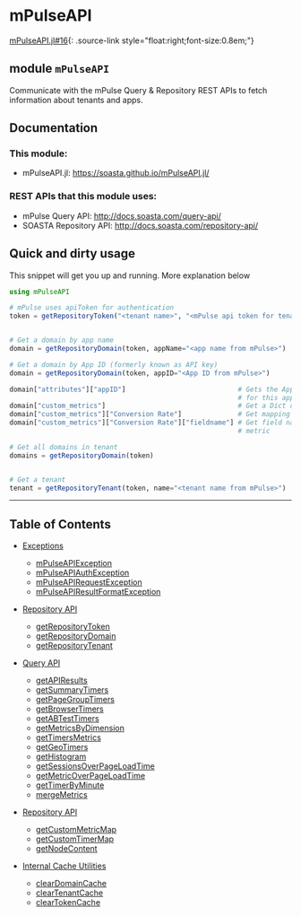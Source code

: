 # mPulseAPI


[mPulseAPI.jl#16](https://github.com/SOASTA/mPulseAPI.jl/tree/master/src/mPulseAPI.jl#L16-L16){: .source-link style="float:right;font-size:0.8em;"}
## module `mPulseAPI`

Communicate with the mPulse Query & Repository REST APIs to fetch information about tenants and apps.

## Documentation

### This module:
* mPulseAPI.jl: https://soasta.github.io/mPulseAPI.jl/

### REST APIs that this module uses:
* mPulse Query API: http://docs.soasta.com/query-api/
* SOASTA Repository API: http://docs.soasta.com/repository-api/

## Quick and dirty usage
This snippet will get you up and running.  More explanation below

```julia
using mPulseAPI

# mPulse uses apiToken for authentication
token = getRepositoryToken("<tenant name>", "<mPulse api token for tenant>")


# Get a domain by app name
domain = getRepositoryDomain(token, appName="<app name from mPulse>")

# Get a domain by App ID (formerly known as API key)
domain = getRepositoryDomain(token, appID="<App ID from mPulse>")

domain["attributes"]["appID"]                            # Gets the App ID (formerly known as API key)
                                                         # for this app
domain["custom_metrics"]                                 # Get a Dict of custom metrics
domain["custom_metrics"]["Conversion Rate"]              # Get mapping for Conversion Rate custom metric
domain["custom_metrics"]["Conversion Rate"]["fieldname"] # Get field name for Conversion Rate custom
                                                         # metric

# Get all domains in tenant
domains = getRepositoryDomain(token)


# Get a tenant
tenant = getRepositoryTenant(token, name="<tenant name from mPulse>")
```



---

## Table of Contents


* [Exceptions](exceptions.md)

    * [mPulseAPIException](exceptions.md#datatype-mpulseapiexception)
    * [mPulseAPIAuthException](exceptions.md#datatype-mpulseapiauthexception)
    * [mPulseAPIRequestException](exceptions.md#datatype-mpulseapirequestexception)
    * [mPulseAPIResultFormatException](exceptions.md#datatype-mpulseapiresultformatexception)

* [Repository API](RepositoryAPI.md)

    * [getRepositoryToken](RepositoryAPI.md#function-getrepositorytoken)
    * [getRepositoryDomain](RepositoryAPI.md#function-getrepositorydomain)
    * [getRepositoryTenant](RepositoryAPI.md#function-getrepositorytenant)

* [Query API](QueryAPI.md)

    * [getAPIResults](QueryAPI.md#function-getapiresults)
    * [getSummaryTimers](QueryAPI.md#function-getsummarytimers)
    * [getPageGroupTimers](QueryAPI.md#function-getpagegrouptimers)
    * [getBrowserTimers](QueryAPI.md#function-getbrowsertimers)
    * [getABTestTimers](QueryAPI.md#function-getabtesttimers)
    * [getMetricsByDimension](QueryAPI.md#function-getmetricsbydimension)
    * [getTimersMetrics](QueryAPI.md#function-gettimersmetrics)
    * [getGeoTimers](QueryAPI.md#function-getgeotimers)
    * [getHistogram](QueryAPI.md#function-gethistogram)
    * [getSessionsOverPageLoadTime](QueryAPI.md#function-getsessionsoverpageloadtime)
    * [getMetricOverPageLoadTime](QueryAPI.md#function-getmetricoverpageloadtime)
    * [getTimerByMinute](QueryAPI.md#function-gettimerbyminute)
    * [mergeMetrics](QueryAPI.md#function-mergemetrics)

* [Repository API](RepositoryAPI.md)

    * [getCustomMetricMap](RepositoryAPI.md#function-getcustommetricmap)
    * [getCustomTimerMap](RepositoryAPI.md#function-getcustomtimermap)
    * [getNodeContent](RepositoryAPI.md#function-getnodecontent)

* [Internal Cache Utilities](cache_utilities.md)

    * [clearDomainCache](cache_utilities.md#function-cleardomaincache)
    * [clearTenantCache](cache_utilities.md#function-cleartenantcache)
    * [clearTokenCache](cache_utilities.md#function-cleartokencache)

